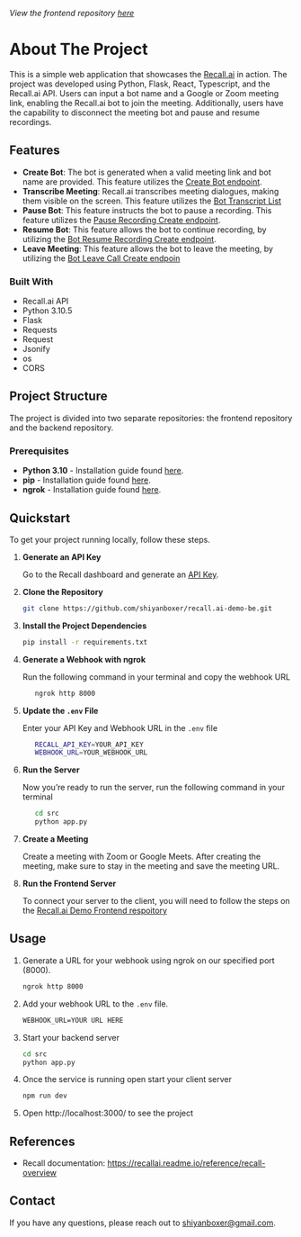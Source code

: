 <!-- ABOUT THE PROJECT -->
*View the frontend repository [here](https://github.com/shiyanboxer/recall.ai-demo-fe)*

# About The Project
This is a simple web application that showcases the [Recall.ai](https://www.recall.ai) in action. The project was developed using Python, Flask, React, Typescript, and the Recall.ai API. Users can input a bot name and a Google or Zoom meeting link, enabling the Recall.ai bot to join the meeting. Additionally, users have the capability to disconnect the meeting bot and pause and resume recordings.

<!-- FEATURES -->
## Features
- **Create Bot**: The bot is generated when a valid meeting link and bot name are provided. This feature utilizes the [Create Bot endpoint](https://recallai.readme.io/reference/bot_create).
- **Transcribe Meeting**: Recall.ai transcribes meeting dialogues, making them visible on the screen. This feature utilizes the  [Bot Transcript List](https://recallai.readme.io/reference/bot_transcript_list)
- **Pause Bot**: This feature instructs the bot to pause a recording. This feature utilizes the [Pause Recording Create endpoint](https://recallai.readme.io/reference/bot_pause_recording_create).
- **Resume Bot**: This feature allows the bot to continue recording, by utilizing the [Bot Resume Recording Create endpoint](https://recallai.readme.io/reference/bot_resume_recording_create).
- **Leave Meeting**: This feature allows the bot to leave the meeting, by utilizing the [Bot Leave Call Create endpoin](https://recallai.readme.io/reference/bot_leave_call_create)

<!-- TECHNOLOGIES -->
### Built With
- Recall.ai API
- Python 3.10.5
- Flask
- Requests
- Request
- Jsonify
- os
- CORS

<!-- PROJECT -->
## Project Structure
The project is divided into two separate repositories: the frontend repository and the backend repository.

<!-- PREREQUISITES -->
### Prerequisites
* **Python 3.10** - Installation guide found [here](https://www.python.org/downloads/).
* **pip** - Installation guide found [here](https://pip.pypa.io/en/stable/installation/).
* **ngrok** - Installation guide found [here](https://ngrok.com/).

<!-- QUICKSTART -->
## Quickstart

To get your project running locally, follow these steps.
1. **Generate an API Key**

   Go to the Recall dashboard and generate an [API Key](https://www.recall.ai/).

2. **Clone the Repository**

   ```sh
   git clone https://github.com/shiyanboxer/recall.ai-demo-be.git
   ```

3. **Install the Project Dependencies**

   ```bash
   pip install -r requirements.txt
   ```

4. **Generate a Webhook with ngrok**

   Run the following command in your terminal and copy the webhook URL

   ```bash
      ngrok http 8000
   ```

4. **Update the `.env` File**

   Enter your API Key and Webhook URL in the `.env` file

   ```bash
      RECALL_API_KEY=YOUR_API_KEY
      WEBHOOK_URL=YOUR_WEBHOOK_URL
   ```

5. **Run the Server**

   Now you’re ready to run the server, run the following command in your terminal

   ```bash
      cd src
      python app.py
   ```

6. **Create a Meeting**

   Create a meeting with Zoom or Google Meets. After creating the meeting, make sure to stay in the meeting and save the meeting URL.

7. **Run the Frontend Server**

   To connect your server to the client, you will need to follow the steps on the [Recall.ai Demo Frontend respoitory](https://github.com/shiyanboxer/recall.ai-demo-fe)


<!-- USAGE -->
## Usage
1. Generate a URL for your webhook using ngrok on our specified port (8000).

   ```sh
   ngrok http 8000
   ```

2. Add your webhook URL to the `.env` file.

   ```txt
   WEBHOOK_URL=YOUR URL HERE
   ```

3. Start your backend server

   ```bash
   cd src
   python app.py
   ```

4. Once the service is running open start your client server

   ```bash
   npm run dev
   ```

5. Open http://localhost:3000/ to see the project

## References
- Recall documentation: https://recallai.readme.io/reference/recall-overview

## Contact
If you have any questions, please reach out to shiyanboxer@gmail.com. 
